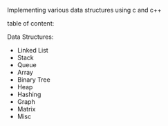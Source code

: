 Implementing various data structures using c and c++

table of content:

Data Structures:
- Linked List
- Stack
- Queue
- Array
- Binary Tree
- Heap
- Hashing
- Graph
- Matrix
- Misc

